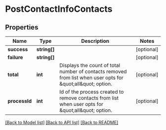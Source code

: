 # PostContactInfoContacts

## Properties
Name | Type | Description | Notes
------------ | ------------- | ------------- | -------------
**success** | **string[]** |  | [optional] 
**failure** | **string[]** |  | [optional] 
**total** | **int** | Displays the count of total number of contacts removed from list when user opts for \&quot;all\&quot; option. | [optional] 
**processId** | **int** | Id of the process created to remove contacts from list when user opts for \&quot;all\&quot; option. | [optional] 

[[Back to Model list]](../../README.md#documentation-for-models) [[Back to API list]](../../README.md#documentation-for-api-endpoints) [[Back to README]](../../README.md)


